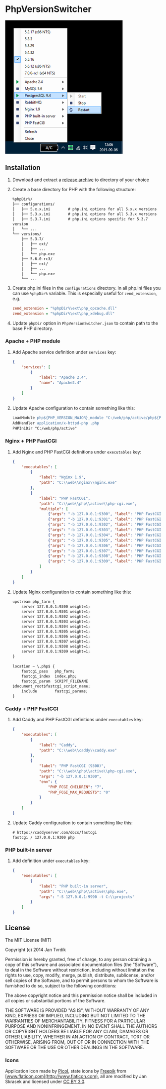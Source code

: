 # PhpVersionSwitcher

![PhpVersionSwitcher screenshot](docs/assets/screenshot.png)


## Installation

1. Download and extract a [release archive](https://github.com/JanTvrdik/PhpVersionSwitcher/releases) to directory of your choice

2. Create a base directory for PHP with the following structure:
	~~~
	%phpDir%/
	├── configurations/
	│   ├── 5.x.x.ini        # php.ini options for all 5.x.x versions
	│   ├── 5.3.x.ini        # php.ini options for all 5.3.x versions
	│   ├── 5.3.7.ini        # php.ini options specific for 5.3.7 version
	│   └── ...
	└── versions/
	    ├── 5.3.7/
	    │   ├── ext/
	    │   ├── ...
	    │   └── php.exe
	    ├── 5.6.0-rc3/
	    │   ├── ext/
	    │   ├── ...
	    │   └── php.exe
	    └── ...
	~~~

3. Create php.ini files in the `configurations` directory. In all php.ini files you can use `%phpDir%` variable. This is especially useful for `zend_extension`, e.g.
	~~~ini
	zend_extension = "%phpDir%\ext\php_opcache.dll"
	zend_extension = "%phpDir%\ext\php_xdebug.dll"
	~~~

4. Update `phpDir` option in `PhpVersionSwitcher.json` to contain path to the base PHP directory.


### Apache + PHP module

1. Add Apache service definition under `services` key:
	~~~json
	{
		"services": [
			{
				"label": "Apache 2.4",
				"name": "Apache2.4"
			}
		]
	}
	~~~

2. Update Apache configuration to contain something like this:
	~~~apache
	LoadModule php${PHP_VERSION_MAJOR}_module "C:/web/php/active/php${PHP_VERSION_MAJOR}apache2_4.dll"
	AddHandler application/x-httpd-php .php
	PHPIniDir "C:/web/php/active"
	~~~


### Nginx + PHP FastCGI

1. Add Nginx and PHP FastCGI definitions under `executables` key:
	~~~json
	{
		"executables": [
			{
				"label": "Nginx 1.9",
				"path": "C:\\web\\nginx\\nginx.exe"
			},
			{
				"label": "PHP FastCGI",
				"path": "C:\\web\\php\\active\\php-cgi.exe",
				"multiple": [
					{"args": "-b 127.0.0.1:9300", "label": "PHP FastCGI (9300)"},
					{"args": "-b 127.0.0.1:9301", "label": "PHP FastCGI (9301)"},
					{"args": "-b 127.0.0.1:9302", "label": "PHP FastCGI (9302)"},
					{"args": "-b 127.0.0.1:9303", "label": "PHP FastCGI (9303)"},
					{"args": "-b 127.0.0.1:9304", "label": "PHP FastCGI (9304)"},
					{"args": "-b 127.0.0.1:9305", "label": "PHP FastCGI (9305)"},
					{"args": "-b 127.0.0.1:9306", "label": "PHP FastCGI (9306)"},
					{"args": "-b 127.0.0.1:9307", "label": "PHP FastCGI (9307)"},
					{"args": "-b 127.0.0.1:9308", "label": "PHP FastCGI (9308)"},
					{"args": "-b 127.0.0.1:9309", "label": "PHP FastCGI (9309)"}
				]
			}
		]
	}
	~~~

2. Update Nginx configuration to contain something like this:
	~~~nginx
	upstream php_farm {
		server 127.0.0.1:9300 weight=1;
		server 127.0.0.1:9301 weight=1;
		server 127.0.0.1:9302 weight=1;
		server 127.0.0.1:9303 weight=1;
		server 127.0.0.1:9304 weight=1;
		server 127.0.0.1:9305 weight=1;
		server 127.0.0.1:9306 weight=1;
		server 127.0.0.1:9307 weight=1;
		server 127.0.0.1:9308 weight=1;
		server 127.0.0.1:9309 weight=1;
	}

	location ~ \.php$ {
		fastcgi_pass   php_farm;
		fastcgi_index  index.php;
		fastcgi_param  SCRIPT_FILENAME  $document_root$fastcgi_script_name;
		include        fastcgi_params;
	}
	~~~


### Caddy + PHP FastCGI

1. Add Caddy and PHP FastCGI definitions under `executables` key:
	~~~json
	{
		"executables": [
			{
				"label": "Caddy",
				"path": "C:\\web\\caddy\\caddy.exe"
			},
			{
				"label": "PHP FastCGI (9300)",
				"path": "C:\\web\\php\\active\\php-cgi.exe",
				"args": "-b 127.0.0.1:9300",
				"env": {
					"PHP_FCGI_CHILDREN": "7",
					"PHP_FCGI_MAX_REQUESTS": "0"
				}
			}
		]
	}
	~~~

2. Update Caddy configuration to contain something like this:
	~~~nginx
	# https://caddyserver.com/docs/fastcgi
	fastcgi / 127.0.0.1:9300 php
	~~~


### PHP built-in server

1. Add definition under `executables` key:

	~~~json
	{
		"executables": [
			{
				"label": "PHP built-in server",
				"path": "C:\\web\\php\\active\\php.exe",
				"args": "-S 127.0.0.1:9990 -t C:\\projects"
			}
		]
	}
	~~~


## License

The MIT License (MIT)

Copyright (c) 2014 Jan Tvrdík

Permission is hereby granted, free of charge, to any person obtaining a copy
 of this software and associated documentation files (the "Software"), to deal
 in the Software without restriction, including without limitation the rights
 to use, copy, modify, merge, publish, distribute, sublicense, and/or sell
 copies of the Software, and to permit persons to whom the Software is
 furnished to do so, subject to the following conditions:

The above copyright notice and this permission notice shall be included in
 all copies or substantial portions of the Software.

THE SOFTWARE IS PROVIDED "AS IS", WITHOUT WARRANTY OF ANY KIND, EXPRESS OR
 IMPLIED, INCLUDING BUT NOT LIMITED TO THE WARRANTIES OF MERCHANTABILITY,
 FITNESS FOR A PARTICULAR PURPOSE AND NONINFRINGEMENT. IN NO EVENT SHALL THE
 AUTHORS OR COPYRIGHT HOLDERS BE LIABLE FOR ANY CLAIM, DAMAGES OR OTHER
 LIABILITY, WHETHER IN AN ACTION OF CONTRACT, TORT OR OTHERWISE, ARISING FROM,
 OUT OF OR IN CONNECTION WITH THE SOFTWARE OR THE USE OR OTHER DEALINGS IN
 THE SOFTWARE.


### Icons

Application icon made by [Picol](http://picol.org), state icons by [Freepik](http://www.freepik.com)
 from [www.flaticon.com](http://www.flaticon.com), all are modified by Jan Skrasek and licensed
 under [CC BY 3.0](http://creativecommons.org/licenses/by/3.0/).
